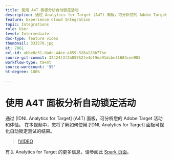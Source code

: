 ```yaml
---
title: 使用 A4T 面板分析自动锁定活动
description: 通过 Analytics for Target (A4T) 面板，可分析您的 Adobe Target 活动和体验。 在本视频中，您将了解如何使用 Analytics for Target 面板可视化自动定位测试的结果。
feature: Experience Cloud Integration
topic: Integrations
role: User
level: Intermediate
doc-type: feature video
thumbnail: 333270.jpg
kt: 7861
exl-id: abbe0c31-dadc-44ee-a859-328a128b77be
source-git-commit: 32424f3f2b05952fe4df9ea91dcbe51684cee905
workflow-type: tm+mt
source-wordcount: '95'
ht-degree: 100%

---
```


# 使用 A4T 面板分析自动锁定活动

通过 [!DNL Analytics for Target] (A4T) 面板，可分析您的 Adobe Target 活动和体验。 在本视频中，您将了解如何使用 [!DNL Analytics for Target] 面板可视化自动锁定测试的结果。

>[!VIDEO](https://video.tv.adobe.com/v/3412966/?quality=12&learn=on&captions=chi_hans)

有关 Analytics for Target 的更多信息，请参阅此 [Spark 页面](https://spark.adobe.com/page/Lo3Spm4oBOvwF/)。
